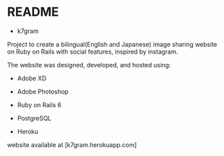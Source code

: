 # README

* k7gram

Project to create a bilingual(English and Japanese) image sharing website on Ruby on Rails with social features, inspired by instagram.

The website was designed, developed, and hosted using:

* Adobe XD

* Adobe Photoshop

* Ruby on Rails 6

* PostgreSQL

* Heroku

website available at [k7gram.herokuapp.com]
